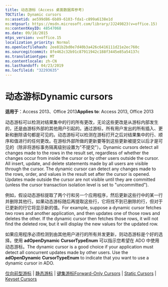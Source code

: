 ```yaml
---
title: 动态游标 (Access 桌面数据库参考)
TOCTitle: Dynamic cursors
ms:assetid: ae599d86-6b89-6103-fda1-c899a6138e1d
ms:mtpsurl: https://msdn.microsoft.com/library/JJ249823(v=office.15)
ms:contentKeyID: 48547068
ms.date: 09/18/2015
mtps_version: v=office.15
localization_priority: Normal
ms.openlocfilehash: 2ee81b2bd0e7d40b3a426c6416111d21e2ec760c
ms.sourcegitcommit: 8fe462c32b91c87911942c188f3445e85a54137c
ms.translationtype: MT
ms.contentlocale: zh-CN
ms.lasthandoff: 04/23/2019
ms.locfileid: "32293635"
---
```

# <a name="dynamic-cursors"></a><span data-ttu-id="59d8a-102">动态游标</span><span class="sxs-lookup"><span data-stu-id="59d8a-102">Dynamic cursors</span></span>


<span data-ttu-id="59d8a-103">**适用于**：Access 2013、Office 2013</span><span class="sxs-lookup"><span data-stu-id="59d8a-103">**Applies to**: Access 2013, Office 2013</span></span>

<span data-ttu-id="59d8a-p101">动态游标可以检测对结果集中的行的所有更改，无论这些更改是从游标内部发生的，还是由游标外部的其他用户引起的。通过游标，所有用户发出的所有插入、更新和删除语句都是可见的。动态游标可以检测在游标打开之后对结果集中的行、顺序和值进行的任何更改。在游标外部所做的更新要等到这些更新被提交以后才是可见的（除非将游标事务隔离级别设置为"不提交"）。</span><span class="sxs-lookup"><span data-stu-id="59d8a-p101">Dynamic cursors detect all changes made to the rows in the result set, regardless of whether the changes occur from inside the cursor or by other users outside the cursor. All insert, update, and delete statements made by all users are visible through the cursor. The dynamic cursor can detect any changes made to the rows, order, and values in the result set after the cursor is opened. Updates made outside the cursor are not visible until they are committed (unless the cursor transaction isolation level is set to "uncommitted").</span></span>

<span data-ttu-id="59d8a-p102">例如，假设动态游标提取了两个行和另一个应用程序，然后更新这些行中的某一行并删除其他行。如果动态游标随后再提取这些行，它将找不到已删除的行，但对于已更新的行它将显示新的值。</span><span class="sxs-lookup"><span data-stu-id="59d8a-p102">For example, suppose a dynamic cursor fetches two rows and another application, and then updates one of those rows and deletes the other. If the dynamic cursor then fetches those rows, it will not find the deleted row, but it will display the new values for the updated row.</span></span>

<span data-ttu-id="59d8a-p103">如果应用程序必须检测到由其他用户进行的所有并发更新，则动态游标是个好的选择。使用 **adOpenDynamic** **CursorTypeEnum** 可以指示您希望在 ADO 中使用动态游标。</span><span class="sxs-lookup"><span data-stu-id="59d8a-p103">The dynamic cursor is a good choice if your application must detect all concurrent updates made by other users. Use the **adOpenDynamic** **CursorTypeEnum** to indicate that you want to use a dynamic cursor in ADO.</span></span>

<span data-ttu-id="59d8a-112">[仅向前型游标](forward-only-cursors.md) | [静态游标](static-cursors.md) | [键集游标](keyset-cursors.md)</span><span class="sxs-lookup"><span data-stu-id="59d8a-112">[Forward-Only Cursors](forward-only-cursors.md) | [Static Cursors](static-cursors.md) | [Keyset Cursors](keyset-cursors.md)</span></span>

